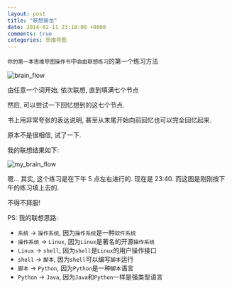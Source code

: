 ```yaml
---
layout: post
title: "联想接龙"
date: 2014-02-11 23:18:09 +0800
comments: true
categories: 思维导图
---
```


`你的第一本思维导图操作书`中`自由联想练习`的第一个练习方法
<!--more-->

![brain_flow](/blogimgs/brain_flow.png)

由任意一个词开始, 依次联想, 直到填满七个节点

然后, 可以尝试一下回忆想到的这七个节点.

书上用非常夸张的表达说明, 甚至从末尾开始向前回忆也可以完全回忆起来.

原本不是很相信, 试了一下. 

我的联想结果如下:

![my_brain_flow](/blogimgs/my_brain_flow.png)

嗯... 其实, 这个练习是在下午 5 点左右进行的. 现在是 23:40.
而这图是刚刚按下午的练习填上去的.

不得不拜服!

PS: 我的联想思路:
* `系统` -> `操作系统`, 因为`操作系统`是一种`软件系统`
* `操作系统` -> `Linux`, 因为`Linux`是著名的开源`操作系统`
* `Linux` -> `shell`, 因为`shell`是`Linux`的用户操作接口
* `shell` -> `脚本`, 因为`shell`可以编写`脚本`运行
* `脚本` -> `Python`, 因为`Python`是一种`脚本`语言
* `Python` -> `Java`, 因为`Java`和`Python`一样是强类型语言
